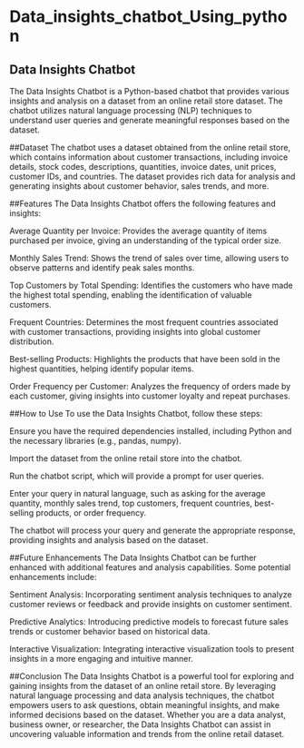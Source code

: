 # Data_insights_chatbot_Using_python
## Data Insights Chatbot
The Data Insights Chatbot is a Python-based chatbot that provides various insights and analysis on a dataset from an online retail store dataset. The chatbot utilizes natural language processing (NLP) techniques to understand user queries and generate meaningful responses based on the dataset.

##Dataset
The chatbot uses a dataset obtained from the online retail store, which contains information about customer transactions, including invoice details, stock codes, descriptions, quantities, invoice dates, unit prices, customer IDs, and countries. The dataset provides rich data for analysis and generating insights about customer behavior, sales trends, and more.

##Features
The Data Insights Chatbot offers the following features and insights:

Average Quantity per Invoice: Provides the average quantity of items purchased per invoice, giving an understanding of the typical order size.

Monthly Sales Trend: Shows the trend of sales over time, allowing users to observe patterns and identify peak sales months.

Top Customers by Total Spending: Identifies the customers who have made the highest total spending, enabling the identification of valuable customers.

Frequent Countries: Determines the most frequent countries associated with customer transactions, providing insights into global customer distribution.

Best-selling Products: Highlights the products that have been sold in the highest quantities, helping identify popular items.

Order Frequency per Customer: Analyzes the frequency of orders made by each customer, giving insights into customer loyalty and repeat purchases.

##How to Use
To use the Data Insights Chatbot, follow these steps:

Ensure you have the required dependencies installed, including Python and the necessary libraries (e.g., pandas, numpy).

Import the dataset from the online retail store into the chatbot.

Run the chatbot script, which will provide a prompt for user queries.

Enter your query in natural language, such as asking for the average quantity, monthly sales trend, top customers, frequent countries, best-selling products, or order frequency.

The chatbot will process your query and generate the appropriate response, providing insights and analysis based on the dataset.

##Future Enhancements
The Data Insights Chatbot can be further enhanced with additional features and analysis capabilities. Some potential enhancements include:

Sentiment Analysis: Incorporating sentiment analysis techniques to analyze customer reviews or feedback and provide insights on customer sentiment.

Predictive Analytics: Introducing predictive models to forecast future sales trends or customer behavior based on historical data.

Interactive Visualization: Integrating interactive visualization tools to present insights in a more engaging and intuitive manner.

##Conclusion
The Data Insights Chatbot is a powerful tool for exploring and gaining insights from the dataset of an online retail store. By leveraging natural language processing and data analysis techniques, the chatbot empowers users to ask questions, obtain meaningful insights, and make informed decisions based on the dataset. Whether you are a data analyst, business owner, or researcher, the Data Insights Chatbot can assist in uncovering valuable information and trends from the online retail dataset.






